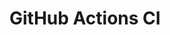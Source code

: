 # GitHub Actions CI











































































































































































































































































































































































































































































































































































































































































































































































































































































































































































































































































































































































































































































































































































































































































































































































































